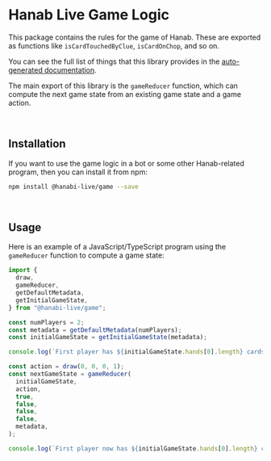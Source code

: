 # Hanab Live Game Logic

This package contains the rules for the game of Hanab. These are exported as functions like `isCardTouchedByClue`, `isCardOnChop`, and so on.

You can see the full list of things that this library provides in the [auto-generated documentation](https://hanabi-live.github.io/hanabi-live/).

The main export of this library is the `gameReducer` function, which can compute the next game state from an existing game state and a game action.

<br>

## Installation

If you want to use the game logic in a bot or some other Hanab-related program, then you can install it from npm:

```sh
npm install @hanabi-live/game --save
```

<br>

## Usage

Here is an example of a JavaScript/TypeScript program using the `gameReducer` function to compute a game state:

```ts
import {
  draw,
  gameReducer,
  getDefaultMetadata,
  getInitialGameState,
} from "@hanabi-live/game";

const numPlayers = 2;
const metadata = getDefaultMetadata(numPlayers);
const initialGameState = getInitialGameState(metadata);

console.log(`First player has ${initialGameState.hands[0].length} cards.`); // Should print 0.

const action = draw(0, 0, 0, 1);
const nextGameState = gameReducer(
  initialGameState,
  action,
  true,
  false,
  false,
  false,
  metadata,
);

console.log(`First player now has ${initialGameState.hands[0].length} cards.`); // Should print 1.
```
